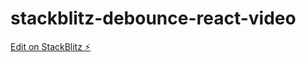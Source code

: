# stackblitz-debounce-react-video

[Edit on StackBlitz ⚡️](https://stackblitz.com/edit/stackblitz-starters-as7pfh)